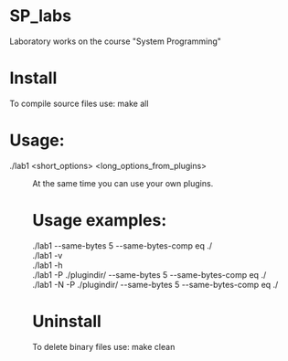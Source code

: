 # SP_labs
Laboratory works on the course "System Programming"

# Install
To compile source files use:
make all

# Usage:
./lab1 <short_options> <long_options_from_plugins> <dir>
At the same time you can use your own plugins.

# Usage examples:
./lab1 --same-bytes 5 --same-bytes-comp eq ./ \
./lab1 -v \
./lab1 -h \
./lab1 -P ./plugindir/ --same-bytes 5 --same-bytes-comp eq ./ \
./lab1 -N -P ./plugindir/ --same-bytes 5 --same-bytes-comp eq ./

# Uninstall
To delete binary files use:
make clean
 
